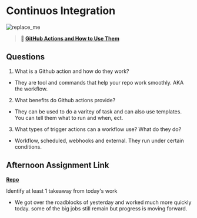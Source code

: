 # Continuos Integration

![replace_me](https://codeworks.blob.core.windows.net/public/assets/img/illustrations/placeholder.svg)

> **📖 [GitHub Actions and How to Use Them](https://codeworksacademy.com/fs-student-guide/resources/wk8-9/05-Github-Actions)**

## Questions

1. What is a Github action and how do they work?

- They are tool and commands that help your repo work smoothly. AKA the workflow.

2. What benefits do Github actions provide?

- They can be used to do a varitey of task and can also use templates. You can tell them what to run and when, ect.

3. What types of trigger actions can a workflow use? What do they do?

- Workflow, scheduled, webhooks and external. They run under certain conditions.

## Afternoon Assignment Link

**[Repo](https://github.com/smithtaylord/page-turn-dot-book)**

Identify at least 1 takeaway from today's work

- We got over the roadblocks of yesterday and worked much more quickly today. some of the big jobs still remain but progress is moving forward.
